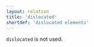 ```yaml
---
layout: relation
title: 'dislocated'
shortdef: 'dislocated elements'
---
```


`dislocated` is not used.
